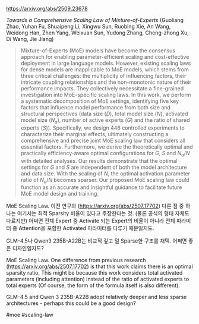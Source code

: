 https://arxiv.org/abs/2509.23678

*Towards a Comprehensive Scaling Law of Mixture-of-Experts* (Guoliang Zhao, Yuhan Fu, Shuaipeng Li, Xingwu Sun, Ruobing Xie, An Wang, Weidong Han, Zhen Yang, Weixuan Sun, Yudong Zhang, Cheng-zhong Xu, Di Wang, Jie Jiang)

> Mixture-of-Experts (MoE) models have become the consensus approach for enabling parameter-efficient scaling and cost-effective deployment in large language models. However, existing scaling laws for dense models are inapplicable to MoE models, which stems from three critical challenges: the multiplicity of influencing factors, their intricate coupling relationships and the non-monotonic nature of their performance impacts. They collectively necessitate a fine-grained investigation into MoE-specific scaling laws. In this work, we perform a systematic decomposition of MoE settings, identifying five key factors that influence model performance from both size and structural perspectives (data size ($D$), total model size ($N$), activated model size ($N_a$), number of active experts ($G$) and the ratio of shared experts ($S$)). Specifically, we design $446$ controlled experiments to characterize their marginal effects, ultimately constructing a comprehensive and precise joint MoE scaling law that considers all essential factors. Furthermore, we derive the theoretically optimal and practically efficiency-aware optimal configurations for $G$, $S$ and $N_a/N$ with detailed analyses. Our results demonstrate that the optimal settings for $G$ and $S$ are independent of both the model architecture and data size. With the scaling of $N$, the optimal activation parameter ratio of $N_a/N$ becomes sparser. Our proposed MoE scaling law could function as an accurate and insightful guidance to facilitate future MoE model design and training.

MoE Scaling Law. 이전 연구와 (https://arxiv.org/abs/2507.17702) 다른 점 중 하나는 여기서는 최적 Sparsity 비율이 있다고 주장한다는 것. (물론 공식의 형태 자체도 다르지만) 어쩌면 전체 Expert 중 Activate 되는 Expert의 비율이 아니라 전체 파라미터 중 Attention을 포함한 Activated 파라미터를 다루기 때문일지도.

GLM-4.5나 Qwen3 235B-A22B는 비교적 깊고 덜 Sparse한 구조를 채택. 어쩌면 좋은 디자인일지도?

MoE Scaling Law. One difference from previous research (https://arxiv.org/abs/2507.17702) is that this work claims there is an optimal sparsity ratio. This might be because this work considers total activated parameters (including attention) instead of the ratio of activated experts to total experts (Of course, the form of the formula itself is also different).

GLM-4.5 and Qwen 3 235B-A22B adopt relatively deeper and less sparse architectures - perhaps this could be a good design?

#moe #scaling-law 